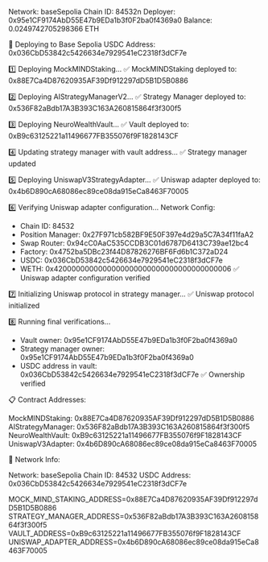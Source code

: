 
Network: baseSepolia
Chain ID: 84532n
Deployer: 0x95e1CF9174AbD55E47b9EDa1b3f0F2ba0f4369a0
Balance: 0.0249742705298366 ETH


📍 Deploying to Base Sepolia
USDC Address: 0x036CbD53842c5426634e7929541eC2318f3dCF7e 

1️⃣  Deploying MockMINDStaking...
   ✅ MockMINDStaking deployed to: 0x88E7Ca4D87620935AF39Df912297dD5B1D5B0886

2️⃣  Deploying AIStrategyManagerV2...
   ✅ Strategy Manager deployed to: 0x536F82aBdb17A3B393C163A260815864f3f300f5

3️⃣  Deploying NeuroWealthVault...
   ✅ Vault deployed to: 0xB9c63125221a11496677FB355076f9F1828143CF

4️⃣  Updating strategy manager with vault address...
   ✅ Strategy manager updated

5️⃣  Deploying UniswapV3StrategyAdapter...
   ✅ Uniswap adapter deployed to: 0x4b6D890cA68086ec89ce08da915eCa8463F70005

6️⃣  Verifying Uniswap adapter configuration...
   Network Config:
   - Chain ID: 84532
   - Position Manager: 0x27F971cb582BF9E50F397e4d29a5C7A34f11faA2
   - Swap Router: 0x94cC0AaC535CCDB3C01d6787D6413C739ae12bc4
   - Factory: 0x4752ba5DBc23f44D87826276BF6Fd6b1C372aD24
   - USDC: 0x036CbD53842c5426634e7929541eC2318f3dCF7e
   - WETH: 0x4200000000000000000000000000000000000006
   ✅ Uniswap adapter configuration verified

7️⃣  Initializing Uniswap protocol in strategy manager...
   ✅ Uniswap protocol initialized

8️⃣  Running final verifications...
   - Vault owner: 0x95e1CF9174AbD55E47b9EDa1b3f0F2ba0f4369a0
   - Strategy manager owner: 0x95e1CF9174AbD55E47b9EDa1b3f0F2ba0f4369a0
   - USDC address in vault: 0x036CbD53842c5426634e7929541eC2318f3dCF7e
   ✅ Ownership verified


📋 Contract Addresses:

MockMINDStaking:     0x88E7Ca4D87620935AF39Df912297dD5B1D5B0886
AIStrategyManager:   0x536F82aBdb17A3B393C163A260815864f3f300f5
NeuroWealthVault:    0xB9c63125221a11496677FB355076f9F1828143CF
UniswapV3Adapter:    0x4b6D890cA68086ec89ce08da915eCa8463F70005

🔗 Network Info:

Network:             baseSepolia
Chain ID:            84532
USDC Address:        0x036CbD53842c5426634e7929541eC2318f3dCF7e


MOCK_MIND_STAKING_ADDRESS=0x88E7Ca4D87620935AF39Df912297dD5B1D5B0886
STRATEGY_MANAGER_ADDRESS=0x536F82aBdb17A3B393C163A260815864f3f300f5
VAULT_ADDRESS=0xB9c63125221a11496677FB355076f9F1828143CF
UNISWAP_ADAPTER_ADDRESS=0x4b6D890cA68086ec89ce08da915eCa8463F70005




